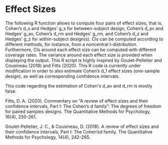 # Effect Sizes
The following R function allows to compute four pairs of effect sizes, that is, Cohen’s d_s and Hedges’ g_s for between-subject design, Cohen’s d_av and Hedges’ g_av, Cohen’s d_rm and Hedges’ g_rm, and Cohen’s d_z and Hedges’ g_z for within-subject design(s). CIs can be computed according to different methods, for instance, from a noncentral t-distribution. Furthermore, CIs around each effect size can be computed with different coverage rates. The variance around each effect size is provided when displaying the output. This R script is highly inspired by Goulet-Pelletier and Cousineau (2018) and Fitts (2020). This R code is currently under modification in order to also estimate Cohen’s d_1 effect sizes (one-sample design), as well as corresponding confidence intervals.

This code regarding the estimation of Cohen's d_av and d_rm is mostly false.

Fitts, D. A. (2020). Commentary on “A review of effect sizes and their confidence intervals, Part I: The Cohen’s d family”: The degrees of freedom for paired samples      designs. The Quantitative Methods for Psychology, 16(4), 250-261.

Goulet-Pelletier, J. C., & Cousineau, D. (2018). A review of effect sizes and their confidence intervals, Part I: The Cohen’sd family. The Quantitative Methods for Psychology, 14(4), 242-265.
